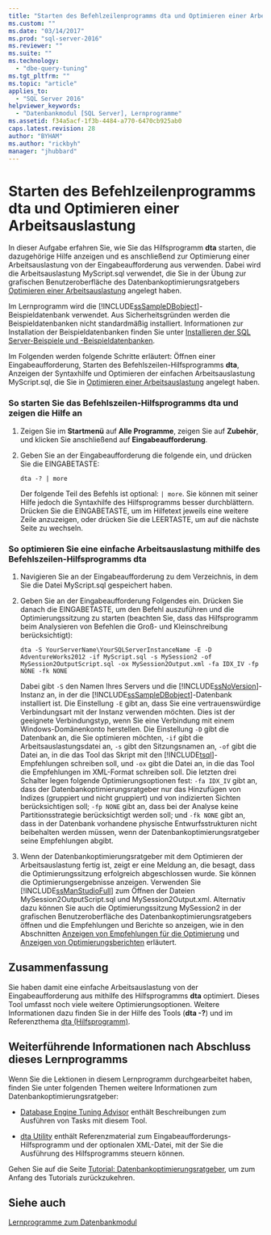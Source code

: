 ```yaml
---
title: "Starten des Befehlzeilenprogramms dta und Optimieren einer Arbeitsauslastung | Microsoft Docs"
ms.custom: ""
ms.date: "03/14/2017"
ms.prod: "sql-server-2016"
ms.reviewer: ""
ms.suite: ""
ms.technology: 
  - "dbe-query-tuning"
ms.tgt_pltfrm: ""
ms.topic: "article"
applies_to: 
  - "SQL Server 2016"
helpviewer_keywords: 
  - "Datenbankmodul [SQL Server], Lernprogramme"
ms.assetid: f34a5acf-1f3b-4484-a770-6470cb925ab0
caps.latest.revision: 28
author: "BYHAM"
ms.author: "rickbyh"
manager: "jhubbard"
---
```

# Starten des Befehlzeilenprogramms dta und Optimieren einer Arbeitsauslastung
In dieser Aufgabe erfahren Sie, wie Sie das Hilfsprogramm **dta** starten, die dazugehörige Hilfe anzeigen und es anschließend zur Optimierung einer Arbeitsauslastung von der Eingabeaufforderung aus verwenden. Dabei wird die Arbeitsauslastung MyScript.sql verwendet, die Sie in der Übung zur grafischen Benutzeroberfläche des Datenbankoptimierungsratgebers [Optimieren einer Arbeitsauslastung](../../tools/dta/tuning-a-workload.md) angelegt haben.  
  
Im Lernprogramm wird die [!INCLUDE[ssSampleDBobject](../../includes/sssampledbobject-md.md)]-Beispieldatenbank verwendet. Aus Sicherheitsgründen werden die Beispieldatenbanken nicht standardmäßig installiert. Informationen zur Installation der Beispieldatenbanken finden Sie unter [Installieren der SQL Server-Beispiele und -Beispieldatenbanken](http://sqlserversamples.codeplex.com).  
  
Im Folgenden werden folgende Schritte erläutert: Öffnen einer Eingabeaufforderung, Starten des Befehlszeilen-Hilfsprogramms **dta**, Anzeigen der Syntaxhilfe und Optimieren der einfachen Arbeitsauslastung MyScript.sql, die Sie in [Optimieren einer Arbeitsauslastung](../../tools/dta/tuning-a-workload.md) angelegt haben.  
  
### So starten Sie das Befehlszeilen-Hilfsprogramms dta und zeigen die Hilfe an  
  
1.  Zeigen Sie im **Startmenü** auf **Alle Programme**, zeigen Sie auf **Zubehör**, und klicken Sie anschließend auf **Eingabeaufforderung**.  
  
2.  Geben Sie an der Eingabeaufforderung die folgende ein, und drücken Sie die EINGABETASTE:  
  
    ```  
    dta -? | more  
    ```  
  
    Der folgende Teil des Befehls ist optional: `| more`. Sie können mit seiner Hilfe jedoch die Syntaxhilfe des Hilfsprogramms besser durchblättern. Drücken Sie die EINGABETASTE, um im Hilfetext jeweils eine weitere Zeile anzuzeigen, oder drücken Sie die LEERTASTE, um auf die nächste Seite zu wechseln.  
  
### So optimieren Sie eine einfache Arbeitsauslastung mithilfe des Befehlszeilen-Hilfsprogramms dta  
  
1.  Navigieren Sie an der Eingabeaufforderung zu dem Verzeichnis, in dem Sie die Datei MyScript.sql gespeichert haben.  
  
2.  Geben Sie an der Eingabeaufforderung Folgendes ein. Drücken Sie danach die EINGABETASTE, um den Befehl auszuführen und die Optimierungssitzung zu starten (beachten Sie, dass das Hilfsprogramm beim Analysieren von Befehlen die Groß- und Kleinschreibung berücksichtigt):  
  
    ```  
    dta -S YourServerName\YourSQLServerInstanceName -E -D AdventureWorks2012 -if MyScript.sql -s MySession2 -of MySession2OutputScript.sql -ox MySession2Output.xml -fa IDX_IV -fp NONE -fk NONE  
    ```  
  
    Dabei gibt `-S` den Namen Ihres Servers und die [!INCLUDE[ssNoVersion](../../includes/ssnoversion-md.md)]-Instanz an, in der die [!INCLUDE[ssSampleDBobject](../../includes/sssampledbobject-md.md)]-Datenbank installiert ist. Die Einstellung `-E` gibt an, dass Sie eine vertrauenswürdige Verbindungsart mit der Instanz verwenden möchten. Dies ist der geeignete Verbindungstyp, wenn Sie eine Verbindung mit einem Windows-Domänenkonto herstellen. Die Einstellung `-D` gibt die Datenbank an, die Sie optimieren möchten, `-if` gibt die Arbeitsauslastungsdatei an, `-s` gibt den Sitzungsnamen an, `-of` gibt die Datei an, in die das Tool das Skript mit den [!INCLUDE[tsql](../../includes/tsql-md.md)]-Empfehlungen schreiben soll, und `-ox` gibt die Datei an, in die das Tool die Empfehlungen im XML-Format schreiben soll. Die letzten drei Schalter legen folgende Optimierungsoptionen fest: `-fa IDX_IV` gibt an, dass der Datenbankoptimierungsratgeber nur das Hinzufügen von Indizes (gruppiert und nicht gruppiert) und von indizierten Sichten berücksichtigen soll; `-fp NONE` gibt an, dass bei der Analyse keine Partitionsstrategie berücksichtigt werden soll; und `-fk NONE` gibt an, dass in der Datenbank vorhandene physische Entwurfsstrukturen nicht beibehalten werden müssen, wenn der Datenbankoptimierungsratgeber seine Empfehlungen abgibt.  
  
3.  Wenn der Datenbankoptimierungsratgeber mit dem Optimieren der Arbeitsauslastung fertig ist, zeigt er eine Meldung an, die besagt, dass die Optimierungssitzung erfolgreich abgeschlossen wurde. Sie können die Optimierungsergebnisse anzeigen. Verwenden Sie [!INCLUDE[ssManStudioFull](../../includes/ssmanstudiofull-md.md)] zum Öffnen der Dateien MySession2OutputScript.sql und MySession2Output.xml. Alternativ dazu können Sie auch die Optimierungssitzung MySession2 in der grafischen Benutzeroberfläche des Datenbankoptimierungsratgebers öffnen und die Empfehlungen und Berichte so anzeigen, wie in den Abschnitten [Anzeigen von Empfehlungen für die Optimierung](../../tools/dta/viewing-tuning-recommendations.md) und [Anzeigen von Optimierungsberichten](../../tools/dta/viewing-tuning-reports.md) erläutert.  
  
## Zusammenfassung  
Sie haben damit eine einfache Arbeitsauslastung von der Eingabeaufforderung aus mithilfe des Hilfsprogramms **dta** optimiert. Dieses Tool umfasst noch viele weitere Optimierungsoptionen. Weitere Informationen dazu finden Sie in der Hilfe des Tools (**dta -?**) und im Referenzthema [dta (Hilfsprogramm)](../../tools/dta/dta-utility.md).  
  
## Weiterführende Informationen nach Abschluss dieses Lernprogramms  
Wenn Sie die Lektionen in diesem Lernprogramm durchgearbeitet haben, finden Sie unter folgenden Themen weitere Informationen zum Datenbankoptimierungsratgeber:  
  
-   [Database Engine Tuning Advisor](../../relational-databases/performance/database-engine-tuning-advisor.md) enthält Beschreibungen zum Ausführen von Tasks mit diesem Tool.  
  
-   [dta Utility](../../tools/dta/dta-utility.md) enthält Referenzmaterial zum Eingabeaufforderungs-Hilfsprogramm und der optionalen XML-Datei, mit der Sie die Ausführung des Hilfsprogramms steuern können.  
  
Gehen Sie auf die Seite [Tutorial: Datenbankoptimierungsratgeber](../../tools/dta/tutorial-database-engine-tuning-advisor.md), um zum Anfang des Tutorials zurückzukehren.  
  
## Siehe auch  
[Lernprogramme zum Datenbankmodul](../../relational-databases/database-engine-tutorials.md)  
  
  
  
